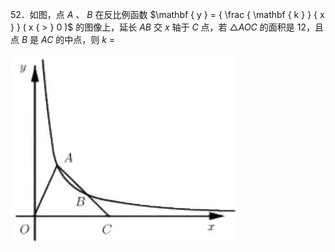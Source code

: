 52．如图，点 $A$ 、 $B$ 在反比例函数 $\mathbf { y } = { \frac { \mathbf { k } } { x } } ( x { > } 0 )$ 的图像上，延长 $A B$ 交 $x$ 轴于 $C$ 点，若 $\triangle A O C$ 的面积是 12，且点 $B$ 是 $A C$ 的中点，则 $k \ =$

![](<../../qs_image_DB/专题1-4_一文搞定反比例函数7个模型，13类题型（解析版）_/5ef5c8decb3893be286601efa9043628c9bc61b49fbee6dc903b3900b71d163e.jpg>)
